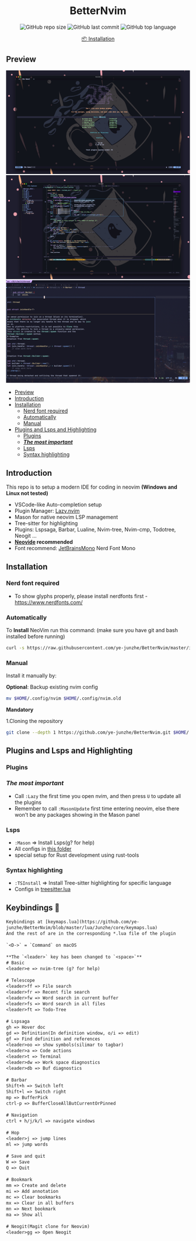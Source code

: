 <div align="center">
 <h1> BetterNvim </h1>
 <p align="center">
     <img alt="GitHub repo size" src="https://img.shields.io/github/repo-size/ye-junzhe/BetterNvim?color=A6E3A1">
     <img alt="GitHub last commit" src="https://img.shields.io/github/last-commit/ye-junzhe/BetterNvim?color=A6E3A1">
     <img alt="GitHub top language" src="https://img.shields.io/github/languages/top/ye-junzhe/BetterNvim?color=%2300007C&logoColor=%2300007C">
</p>
 <a href="https://github.com/ye-junzhe/BetterNvim/#Installation">📦 Installation</a>
</div>

## Preview

![BetterNvim Dashboard](https://github.com/ye-junzhe/Images/blob/main/BetterNvim/pic/Dashboard.png?raw=true)
![BetterNvim Coding](https://github.com/ye-junzhe/Images/blob/main/BetterNvim/pic/Coding.png?raw=true)
![BetterNvim HoverDoc](https://github.com/ye-junzhe/Images/blob/main/BetterNvim/pic/HoverDoc.png?raw=true)

<!--toc:start-->
- [Preview](#preview)
- [Introduction](#introduction)
- [Installation](#installation)
  - [Nerd font required](#nerd-font-required)
  - [Automatically](#automatically)
  - [Manual](#manual)
- [Plugins and Lsps and Highlighting](#plugins-and-lsps-and-highlighting)
  - [Plugins](#plugins)
  - [**_The most important_**](#the-most-important)
  - [Lsps](#lsps)
  - [Syntax highlighting](#syntax-highlighting)
<!--toc:end-->

## Introduction

This repo is to setup a modern IDE for coding in neovim **(Windows and Linux not tested)**

- VSCode-like Auto-completion setup
- Plugin Manager: [Lazy.nvim](https://github.com/folke/lazy.nvim)
- Mason for native neovim LSP management
- Tree-sitter for highlighting
- Plugins: Lspsaga, Barbar, Lualine, Nvim-tree, Nvim-cmp, Todotree, Neogit ...
- **[Neovide](https://neovide.dev/) recommended**
- Font recommend: [JetBrainsMono](https://www.jetbrains.com/lp/mono/) Nerd Font Mono

## Installation

### Nerd font required

- To show glyphs properly, please install nerdfonts first - https://www.nerdfonts.com/

### Automatically

To **Install** NeoVim run this command:
(make sure you have git and bash installed before running)

```bash
curl -s https://raw.githubusercontent.com/ye-junzhe/BetterNvim/master/install.sh | bash -s
```

### Manual

Install it manually by:

**Optional**: Backup existing nvim config

```bash
mv $HOME/.config/nvim $HOME/.config/nvim.old
```

**Mandatory**

1.Cloning the repository

```bash
git clone --depth 1 https://github.com/ye-junzhe/BetterNvim.git $HOME/.config/nvim
```

## Plugins and Lsps and Highlighting

### Plugins

### ***The most important***

- Call `:Lazy` the first time you open nvim, and then press `U` to update all the plugins
- Remember to call `:MasonUpdate` first time entering neovim, else there won't be any packages showing in the Mason panel

### Lsps

- `:Mason` => Install Lsps(g? for help)
- All configs in [this folder](https://github.com/ye-junzhe/BetterNvim/tree/master/lua/Junzhe/plugins/lsp)
- special setup for Rust development using rust-tools

### Syntax highlighting

- `:TSInstall` => Install Tree-sitter highlighting for specific language
- Configs in [treesitter.lua](https://github.com/ye-junzhe/BetterNvim/blob/master/lua/Junzhe/plugins/treesitter.lua)

## Keybindings 🎥

```
Keybindings at [keymaps.lua](https://github.com/ye-junzhe/BetterNvim/blob/master/lua/Junzhe/core/keymaps.lua)
And the rest of are in the corresponding *.lua file of the plugin

`<D->` = `Command` on macOS

**The `<leader>` key has been changed to `<space>`**
# Basic
<leader>e => nvim-tree (g? for help)

# Telescope
<leader>ff => File search
<leader>fr => Recent file search
<leader>fw => Word search in current buffer
<leader>fs => Word search in all files
<leader>ft => Todo-Tree

# Lspsaga
gh => Hover doc
gd => Definition(In definition window, o/i => edit)
gf => Find definition and references
<leader>oo => show symbols(silimar to tagbar)
<leader>a => Code actions
<leader>t => Terminal
<leader>dw => Work space diagnostics
<leader>db => Buf diagnostics

# Barbar
Shift+h => Switch left
Shift+l => Switch right
mp => BufferPick
ctrl-p => BufferCloseAllButCurrentOrPinned

# Navigation
ctrl + h/j/k/l => navigate windows

# Hop
<leader>j => jump lines
ml => jump words

# Save and quit
W => Save
Q => Quit

# Bookmark
mm => Create and delete
mi => Add annotation
mc => Clear bookmarks
mx => Clear in all buffers
mn => Next bookmark
ma => Show all

# Neogit(Magit clone for Neovim)
<leader>gg => Open Neogit
```
